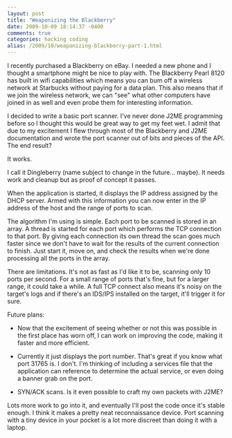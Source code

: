 ```yaml
---
layout: post
title: "Weaponizing the Blackberry"
date: 2009-10-09 18:14:37 -0400
comments: true
categories: hacking coding
alias: /2009/10/weaponizing-blackberry-part-1.html
---
```


I recently purchased a Blackberry on eBay. I needed a new phone and I
thought a smartphone might be nice to play with. The Blackberry Pearl 8120
has built in wifi capabilities which means you can bum off a wireless
network at Starbucks without paying for a data plan. This also means that
if we join the wireless network, we can "see" what other computers have
joined in as well and even probe them for interesting information. 

<!--more-->

I decided to write a basic port scanner. I've never done J2ME programming
before so I thought this would be great way to get my feet wet. I admit
that due to my excitement I flew through most of the Blackberry and J2ME
documentation and wrote the port scanner out of bits and pieces of the API.
The end result?

It works. 

I call it Dingleberry (name subject to change in the future... maybe). It
needs work and cleanup but as proof of concept it passes. 

When the application is started, it displays the IP address assigned by the
DHCP server. Armed with this information you can now enter in the IP
address of the host and the range of ports to scan. 

The algorithm I'm using is simple. Each port to be scanned is stored in an
array. A thread is started for each port which performs the TCP connection
to that port. By giving each connection its own thread the scan goes much
faster since we don't have to wait for the results of the current
connection to finish. Just start it, move on, and check the results when
we're done processing all the ports in the array. 

There are limitations. It's not as fast as I'd like it to be, scanning only
10 ports per second. For a small range of ports that's fine, but for a
larger range, it could take a while. A full TCP connect also means it's
noisy on the target's logs and if there's an IDS/IPS installed on the
target, it'll trigger it for sure.

Future plans:

* Now that the excitement of seeing whether or not this was possible in the
first place has worn off, I can work on improving the code, making it
faster and more efficient.

* Currently it just displays the port number. That's great if you know what
port 31765 is. I don't. I'm thinking of including a services file that the
application can reference to determine the actual service, or even doing a
banner grab on the port.

* SYN/ACK scans. Is it even possible to craft my own packets with J2ME?

Lots more work to go into it, and eventually I'll post the code once it's
stable enough. I think it makes a pretty neat reconnaissance device. Port
scanning with a tiny device in your pocket is a lot more discreet than
doing it with a laptop.
